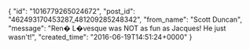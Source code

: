  {
   "id": "1016779265024672",
   "post_id": "462493170453287_481209285248342",
   "from_name": "Scott Duncan",
   "message": "Ren� L�vesque was NOT as fun as Jacques! He just wasn't!",
   "created_time": "2016-06-19T14:51:24+0000"
 }
